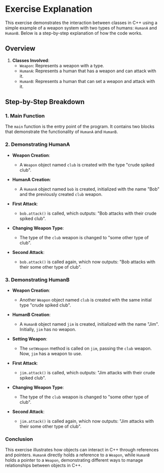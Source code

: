 # Exercise Explanation

This exercise demonstrates the interaction between classes in C++ using a simple example of a weapon system with two types of humans: `HumanA` and `HumanB`. Below is a step-by-step explanation of how the code works.

## Overview

1. **Classes Involved**:
   - `Weapon`: Represents a weapon with a type.
   - `HumanA`: Represents a human that has a weapon and can attack with it.
   - `HumanB`: Represents a human that can set a weapon and attack with it.

## Step-by-Step Breakdown

### 1. Main Function

The `main` function is the entry point of the program. It contains two blocks that demonstrate the functionality of `HumanA` and `HumanB`.

### 2. Demonstrating HumanA

- **Weapon Creation**:
  - A `Weapon` object named `club` is created with the type "crude spiked club".
  
- **HumanA Creation**:
  - A `HumanA` object named `bob` is created, initialized with the name "Bob" and the previously created `club` weapon.

- **First Attack**:
  - `bob.attack()` is called, which outputs: "Bob attacks with their crude spiked club".

- **Changing Weapon Type**:
  - The type of the `club` weapon is changed to "some other type of club".

- **Second Attack**:
  - `bob.attack()` is called again, which now outputs: "Bob attacks with their some other type of club".

### 3. Demonstrating HumanB

- **Weapon Creation**:
  - Another `Weapon` object named `club` is created with the same initial type "crude spiked club".

- **HumanB Creation**:
  - A `HumanB` object named `jim` is created, initialized with the name "Jim". Initially, `jim` has no weapon.

- **Setting Weapon**:
  - The `setWeapon` method is called on `jim`, passing the `club` weapon. Now, `jim` has a weapon to use.

- **First Attack**:
  - `jim.attack()` is called, which outputs: "Jim attacks with their crude spiked club".

- **Changing Weapon Type**:
  - The type of the `club` weapon is changed to "some other type of club".

- **Second Attack**:
  - `jim.attack()` is called again, which now outputs: "Jim attacks with their some other type of club".

### Conclusion

This exercise illustrates how objects can interact in C++ through references and pointers. `HumanA` directly holds a reference to a `Weapon`, while `HumanB` holds a pointer to a `Weapon`, demonstrating different ways to manage relationships between objects in C++.
